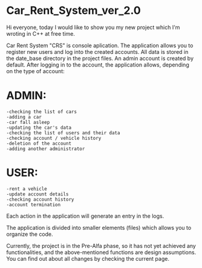 # Car_Rent_System_ver_2.0
Hi everyone, today I would like to show you my new project which I'm wroting in C++ at free time.

Car Rent System "CRS" is console aplication. The application allows you to register new users and log into the created accounts. All data is stored in the date_base directory in the project files.
An admin account is created by default.
After logging in to the account, the application allows, depending on the type of account:

# ADMIN:
	-checking the list of cars
	-adding a car
	-car fall asleep
	-updating the car's data
	-checking the list of users and their data
	-checking account / vehicle history
	-deletion of the account
	-adding another administrator

# USER:
	-rent a vehicle
	-update account details
	-checking account history
	-account termination

Each action in the application will generate an entry in the logs.

The application is divided into smaller elements (files) which allows you to organize the code.

Currently, the project is in the Pre-Alfa phase, so it has not yet achieved any functionalities, and the above-mentioned functions are design assumptions.
You can find out about all changes by checking the current page.
